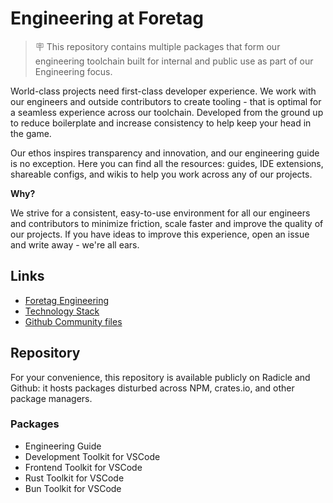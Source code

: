 # Engineering at Foretag

> 🪧 This repository contains multiple packages that form our engineering toolchain built for internal and public use as part of our Engineering focus.

World-class projects need first-class developer experience. We work with our engineers and outside contributors to create tooling - that is optimal for a seamless experience across our toolchain. Developed from the ground up to reduce boilerplate and increase consistency to help keep your head in the game.

Our ethos inspires transparency and innovation, and our engineering guide is no exception. Here you can find all the resources: guides, IDE extensions, shareable configs, and wikis to help you work across any of our projects.

**Why?**

We strive for a consistent, easy-to-use environment for all our engineers and contributors to minimize friction, scale faster and improve the quality of our projects. If you have ideas to improve this experience, open an issue and write away - we're all ears.

## Links

- [Foretag Engineering](https://engineering.foret.ag)
- [Technology Stack](https://stackshare.io/foretag/foretag)
- [Github Community files](https://github.com/ForetagInc/.github)

## Repository

For your convenience, this repository is available publicly on Radicle and Github: it hosts packages disturbed across NPM, crates.io, and other package managers.

###  Packages

- Engineering Guide
- Development Toolkit for VSCode
- Frontend Toolkit for VSCode
- Rust Toolkit for VSCode
- Bun Toolkit for VSCode




